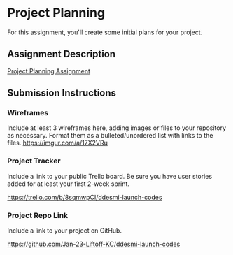 # Project Planning
For this assignment, you'll create some initial plans for your project.

## Assignment Description
[Project Planning Assignment](https://education.launchcode.org/liftoff/modules/assignments/project-planning)

## Submission Instructions

### Wireframes

Include at least 3 wireframes here, adding images or files to your repository as necessary. Format them as a bulleted/unordered list with links to the files.
https://imgur.com/a/17X2VRu

### Project Tracker

Include a link to your public Trello board. Be sure you have user stories added for at least your first 2-week sprint.

https://trello.com/b/8sqmwpCI/ddesmi-launch-codes

### Project Repo Link

Include a link to your project on GitHub.

https://github.com/Jan-23-Liftoff-KC/ddesmi-launch-codes

